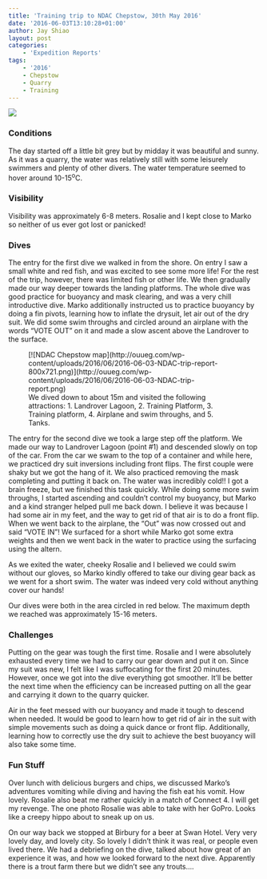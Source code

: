 ```yaml
---
title: 'Training trip to NDAC Chepstow, 30th May 2016'
date: '2016-06-03T13:10:28+01:00'
author: Jay Shiao
layout: post
categories:
    - 'Expedition Reports'
tags:
    - '2016'
    - Chepstow
    - Quarry
    - Training
---
```


![](http://ouueg.com/wp-content/uploads/2016/06/2016-06-03-NDAC-trip-photo.jpg)

### **Conditions**

The day started off a little bit grey but by midday it was beautiful and sunny. As it was a quarry, the water was relatively still with some leisurely swimmers and plenty of other divers. The water temperature seemed to hover around 10-15<sup>o</sup>C.

### **Visibility**

Visibility was approximately 6-8 meters. Rosalie and I kept close to Marko so neither of us ever got lost or panicked!

### **Dives**

The entry for the first dive we walked in from the shore. On entry I saw a small white and red fish, and was excited to see some more life! For the rest of the trip, however, there was limited fish or other life. We then gradually made our way deeper towards the landing platforms. The whole dive was good practice for buoyancy and mask clearing, and was a very chill introductive dive. Marko additionally instructed us to practice buoyancy by doing a fin pivots, learning how to inflate the drysuit, let air out of the dry suit. We did some swim throughs and circled around an airplane with the words “VOTE OUT” on it and made a slow ascent above the Landrover to the surface.

<figure aria-describedby="caption-attachment-2466" class="wp-caption alignright" id="attachment_2466" style="width: 400px">[![NDAC Chepstow map](http://ouueg.com/wp-content/uploads/2016/06/2016-06-03-NDAC-trip-report-800x721.png)](http://ouueg.com/wp-content/uploads/2016/06/2016-06-03-NDAC-trip-report.png)<figcaption class="wp-caption-text" id="caption-attachment-2466">We dived down to about 15m and visited the following attractions: 1. Landrover Lagoon, 2. Training Platform, 3. Training platform, 4. Airplane and swim throughs, and 5. Tanks.</figcaption></figure>

The entry for the second dive we took a large step off the platform. We made our way to Landrover Lagoon (point #1) and descended slowly on top of the car. From the car we swam to the top of a container and while here, we practiced dry suit inversions including front flips. The first couple were shaky but we got the hang of it. We also practiced removing the mask completing and putting it back on. The water was incredibly cold!! I got a brain freeze, but we finished this task quickly. While doing some more swim throughs, I started ascending and couldn’t control my buoyancy, but Marko and a kind stranger helped pull me back down. I believe it was because I had some air in my feet, and the way to get rid of that air is to do a front flip. When we went back to the airplane, the “Out” was now crossed out and said “VOTE IN”! We surfaced for a short while Marko got some extra weights and then we went back in the water to practice using the surfacing using the altern.

As we exited the water, cheeky Rosalie and I believed we could swim without our gloves, so Marko kindly offered to take our diving gear back as we went for a short swim. The water was indeed very cold without anything cover our hands!

Our dives were both in the area circled in red below. The maximum depth we reached was approximately 15-16 meters.

### **Challenges**

Putting on the gear was tough the first time. Rosalie and I were absolutely exhausted every time we had to carry our gear down and put it on. Since my suit was new, I felt like I was suffocating for the first 20 minutes. However, once we got into the dive everything got smoother. It’ll be better the next time when the efficiency can be increased putting on all the gear and carrying it down to the quarry quicker.

Air in the feet messed with our buoyancy and made it tough to descend when needed. It would be good to learn how to get rid of air in the suit with simple movements such as doing a quick dance or front flip. Additionally, learning how to correctly use the dry suit to achieve the best buoyancy will also take some time.

### **Fun Stuff**

Over lunch with delicious burgers and chips, we discussed Marko’s adventures vomiting while diving and having the fish eat his vomit. How lovely. Rosalie also beat me rather quickly in a match of Connect 4. I will get my revenge. The one photo Rosalie was able to take with her GoPro. Looks like a creepy hippo about to sneak up on us.

On our way back we stopped at Birbury for a beer at Swan Hotel. Very very lovely day, and lovely city. So lovely I didn’t think it was real, or people even lived there. We had a debriefing on the dive, talked about how great of an experience it was, and how we looked forward to the next dive. Apparently there is a trout farm there but we didn’t see any trouts….
